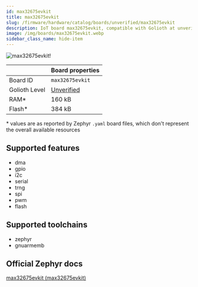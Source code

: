 ```yaml
---
id: max32675evkit
title: max32675evkit
slug: /firmware/hardware/catalog/boards/unverified/max32675evkit
description: IoT board max32675evkit, compatible with Golioth at unverified level.
image: /img/boards/max32675evkit.webp
sidebar_class_name: hide-item
---
```


[//]: # (This is an auto-generated file, do not edit! Changes to it will be lost upon re-generation)

![max32675evkit!](/img/boards/max32675evkit.webp "max32675evkit")

|                | Board properties     |
| -------------  | -------------------- |
| Board ID       | `max32675evkit` |
| Golioth Level  | [Unverified](/firmware/hardware#unverified-boards) |
| RAM*           | 160 kB |
| Flash*         | 384 kB |

\* values are as reported by Zephyr `.yaml` board files, which don't represent the overall available resources



## Supported features

* dma
* gpio
* i2c
* serial
* trng
* spi
* pwm
* flash

## Supported toolchains

* zephyr
* gnuarmemb

## Official Zephyr docs

[max32675evkit (max32675evkit)](https://docs.zephyrproject.org/latest/boards/adi/max32675evkit/doc/index.html)
